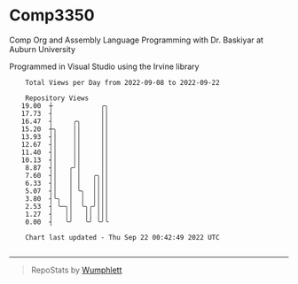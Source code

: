 # Comp3350
Comp Org and Assembly Language Programming with Dr. Baskiyar at Auburn University

Programmed in Visual Studio using the Irvine library

```
    Total Views per Day from 2022-09-08 to 2022-09-22

    Repository Views
   19.00  ┼            ╭╮
   17.73  ┤            ││
   16.47  ┤     ╭╮     ││
   15.20  ┼╮    ││     ││
   13.93  ┤│    ││     ││
   12.67  ┤│    ││     ││
   11.40  ┤│    ││     ││
   10.13  ┤│    ││     ││
    8.87  ┤│   ╭╯│     ││
    7.60  ┤│   │ │   ╭╮││
    6.33  ┤│   │ │   ││││
    5.07  ┤│   │ ╰╮  ││││
    3.80  ┤╰╮  │  │  ││││
    2.53  ┤ ╰─╮│  ╰╮╭╯│││
    1.27  ┤   ││   ││ │││
    0.00  ┤   ╰╯   ╰╯ ╰╯╰

    Chart last updated - Thu Sep 22 00:42:49 2022 UTC
    
```

---

> RepoStats by [Wumphlett](https://github.com/Wumphlett)

